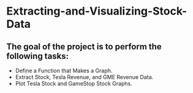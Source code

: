 # Extracting-and-Visualizing-Stock-Data
## The goal of the project is to perform the following tasks:
- Define a Function that Makes a Graph.
- Extract Stock, Tesla Revenue, and GME Revenue Data.
- Plot Tesla Stock and GameStop Stock Graphs.
